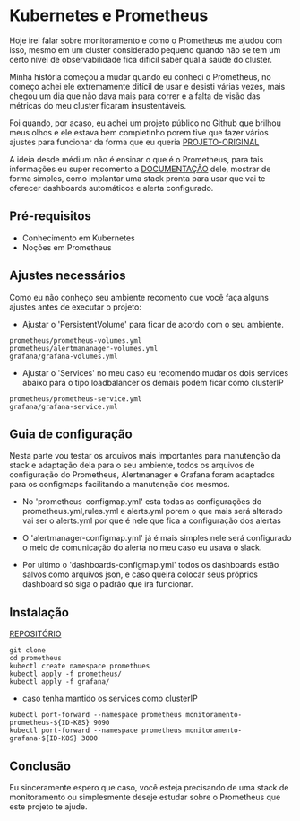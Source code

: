 # Kubernetes e Prometheus

Hoje irei falar sobre monitoramento e como o Prometheus me ajudou com isso, mesmo em um cluster considerado pequeno quando não se tem um certo nível de observabilidade fica difícil saber qual a saúde do cluster.

Minha história começou a mudar quando eu conheci o Prometheus, no começo achei ele extremamente difícil de usar e desisti várias vezes, mais chegou um dia que não dava mais para correr e a falta de visão das métricas do meu cluster ficaram insustentáveis.

Foi quando, por acaso, eu achei um projeto público no Github que brilhou meus olhos e ele estava bem completinho porem tive que fazer vários ajustes para funcionar da forma que eu queria [PROJETO-ORIGINAL](https://github.com/do-community/doks-monitoring)

A ideia desde médium não é ensinar o que é o Prometheus, para tais informações eu super recomento a [DOCUMENTAÇÃO](https://prometheus.io/docs/introduction/overview/) dele, mostrar de forma simples, como implantar uma stack pronta para usar que vai te oferecer dashboards automáticos e alerta configurado.

## Pré-requisitos

- Conhecimento em Kubernetes
- Noções em Prometheus


## Ajustes necessários

Como eu não conheço seu ambiente recomento que você faça alguns ajustes antes de executar o projeto:

- Ajustar o 'PersistentVolume' para ficar de acordo com o seu ambiente.
```
prometheus/prometheus-volumes.yml
prometheus/alertmananager-volumes.yml
grafana/grafana-volumes.yml
```

- Ajustar o 'Services' no meu caso eu recomendo mudar os dois services abaixo para o tipo loadbalancer os demais podem ficar como clusterIP
```
prometheus/prometheus-service.yml
grafana/grafana-service.yml
```

## Guia de configuração

Nesta parte vou testar os arquivos mais importantes para manutenção da stack e adaptação dela para o seu ambiente, todos os arquivos de configuração do Prometheus, Alertmanager e Grafana foram adaptados para os configmaps facilitando a manutenção dos mesmos.

- No 'prometheus-configmap.yml' esta todas as configurações do prometheus.yml,rules.yml e alerts.yml porem o que mais será alterado vai ser o alerts.yml por que é nele que fica a configuração dos alertas

- O 'alertmanager-configmap.yml' já é mais simples nele será configurado o meio de comunicação do alerta no meu caso eu usava o slack.

- Por ultimo o 'dashboards-configmap.yml' todos os dashboards estão salvos como arquivos json, e caso queira colocar seus próprios dashboard só siga o padrão que ira funcionar.

## Instalação

[REPOSITÓRIO](https://github.com/gusta095/prometheus)

```
git clone
cd prometheus
kubectl create namespace promethues
kubectl apply -f prometheus/
kubectl apply -f grafana/
```

- caso tenha mantido os services como clusterIP
```
kubectl port-forward --namespace prometheus monitoramento-prometheus-${ID-K8S} 9090
kubectl port-forward --namespace prometheus monitoramento-grafana-${ID-K8S} 3000
```


## Conclusão

Eu sinceramente espero que caso, você esteja precisando de uma stack de monitoramento  ou simplesmente deseje estudar sobre o Prometheus que este projeto te ajude.
